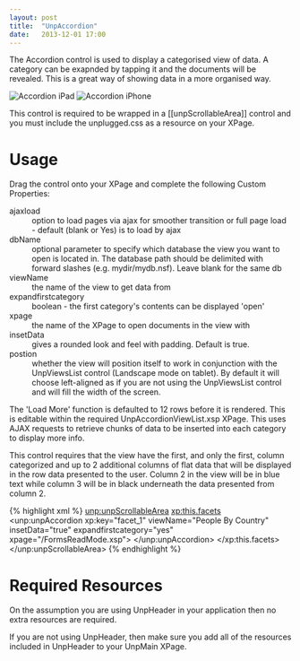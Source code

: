 ```yaml
---
layout: post
title:  "UnpAccordion"
date:   2013-12-01 17:00 
---
```


The Accordion control is used to display a categorised view of data. A category can be exapnded by tapping it and the documents will be revealed. This is a great way of showing data in a more organised way.

![Accordion iPad](/unplugged-tools/images/accordion-ipad.png)
![Accordion iPhone](/unplugged-tools/images/accordion-iphone.png)

This control is required to be wrapped in a [[unpScrollableArea]] control and you must include the unplugged.css as a resource on your XPage.

# Usage

Drag the control onto your XPage and complete the following Custom Properties:

<dl class="dl-horizontal">
	<dt>ajaxload</dt><dd>option to load pages via ajax for smoother transition or full page load - default (blank or Yes) is to load by ajax</dd>
	<dt>dbName</dt><dd>optional parameter to specify which database the view you want to open is located in. The database path should be delimited with forward slashes (e.g. mydir/mydb.nsf). Leave blank for the same db </dd>
	<dt>viewName</dt><dd>the name of the view to get data from</dd>
	<dt>expandfirstcategory</dt><dd>boolean - the first category's contents can be displayed 'open'</dd>
	<dt>xpage</dt><dd>the name of the XPage to open documents in the view with</dd>
	<dt>insetData</dt><dd>gives a rounded look and feel with padding. Default is true.</dd>
	<dt>postion</dt><dd>whether the view will position itself to work in conjunction with the UnpViewsList control (Landscape mode on tablet). By default it will choose left-aligned as if you are not using the UnpViewsList control and will fill the width of the screen. </dd>
</dl>
The 'Load More' function is defaulted to 12 rows before it is rendered. This is editable within the required UnpAccordionViewList.xsp XPage. This uses AJAX requests to retrieve chunks of data to be inserted into each category to display more info.

This control requires that the view have the first, and only the first, column categorized and up to 2 additional columns of flat data that will be displayed in the row data presented to the user. Column 2 in the view will be in blue text while column 3 will be in black underneath the data presented from column 2.

{% highlight xml %}
<unp:unpScrollableArea>
	<xp:this.facets>
		<unp:unpAccordion xp:key="facet_1" viewName="People By Country"
			insetData="true" expandfirstcategory="yes" xpage="/FormsReadMode.xsp">
		</unp:unpAccordion>
	</xp:this.facets>
</unp:unpScrollableArea>
{% endhighlight %}

# Required Resources
On the assumption you are using UnpHeader in your application then no extra resources are required.

If you are not using UnpHeader, then make sure you add all of the resources included in UnpHeader to your UnpMain XPage.